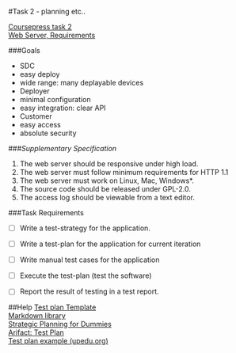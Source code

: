 #Task 2 - planning etc..

[Coursepress task 2](https://coursepress.lnu.se/kurs/mjukvarutestning/labs/a2/)<br />
[Web Server, Requirements](https://docs.google.com/document/d/1fgQngHIZ4_aGIeB2S9YOBCghcBN9EEKBiaN-71MbGac/edit#)

###Goals
- SDC
 - easy deploy
 - wide range: many deplayable devices
- Deployer
 - minimal configuration
 - easy integration: clear API
- Customer
 - easy access
 - absolute security

###*Supplementary Specification*
1. The web server should be responsive under high load.
2. The web server must follow minimum requirements for HTTP 1.1
3. The web server must work on Linux, Mac, Windows*.
4. The source code should be released under GPL-2.0.
5. The access log should be viewable from a text editor.


###Task Requirements
- [ ] Write a test-strategy for the application.
- [ ] Write a test-plan for the application for current iteration
- [ ] Write manual test cases for the application
- [ ] Execute the test-plan (test the software)
- [ ] Report the result of testing in a test report.


##Help
[Test plan Template](http://upedu.org/templates/cs/TEST/upedu_ex_tstpl.pdf)<br />
[Markdown library](https://github.com/onkelhoy/Software-Testing/blob/master/Assignment%202/Library.md)<br />
[Strategic Planning for Dummies](https://www.edmonton.ca/programs_services/documents/PDF/StrategicPlanningForDummies.pdf)<br />
[Arifact: Test Plan](http://upedu.org/process/artifact/ar_tstpl.htm#Templates)<br />
[Test plan example (upedu.org)](http://upedu.org/templates/cs/TEST/upedu_ex_tstpl.pdf)